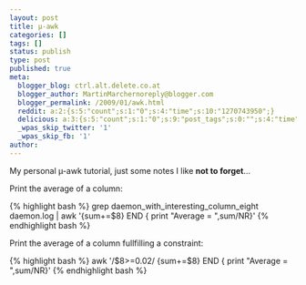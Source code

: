 ```yaml
---
layout: post
title: µ-awk
categories: []
tags: []
status: publish
type: post
published: true
meta:
  blogger_blog: ctrl.alt.delete.co.at
  blogger_author: MartinMarchernoreply@blogger.com
  blogger_permalink: /2009/01/awk.html
  reddit: a:2:{s:5:"count";s:1:"0";s:4:"time";s:10:"1270743950";}
  delicious: a:3:{s:5:"count";s:1:"0";s:9:"post_tags";s:0:"";s:4:"time";s:10:"1270743940";}
  _wpas_skip_twitter: '1'
  _wpas_skip_fb: '1'
author: 
---
```

<p>My personal µ-awk tutorial, just some notes I like <strong>not to forget</strong>...</p>
<p>Print the average of a column:

{% highlight bash %}
grep daemon_with_interesting_column_eight daemon.log | awk '{sum+=$8} END { print "Average = ",sum/NR}'
{% endhighlight bash %}

Print the average of a column fullfilling a constraint:

{% highlight bash %}
awk '/$8>=0.02/  {sum+=$8} END { print "Average = ",sum/NR}'
{% endhighlight bash %}

